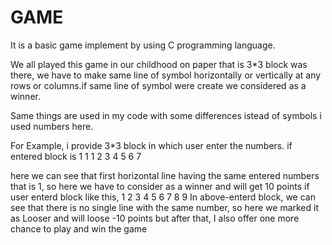 # GAME
It is a basic game implement by using C programming language.

We all played this game in our childhood on paper that is 3*3 block was there,
we have to make same line of symbol horizontally or vertically at any rows or columns.if same line of symbol
were create we considered as a winner.


Same things are used in my code with some differences istead of symbols i used numbers here.

For Example,
i provide 3*3 block in which user enter the numbers.
if entered block is
1   1   1
2   3   4
5   6   7

here we can see that first horizontal line having the same entered numbers that is 1, so here we have to consider as a winner and will 
get 10 points
if user enterd block like this,
1    2   3
4    5   6
7    8   9
In above-enterd block, we can see that there is no single line with the same number, so here we marked it as Looser and will loose -10
points but after that, I also offer one more chance to play and win the game
